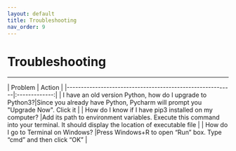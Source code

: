 ```yaml
---
layout: default
title: Troubleshooting
nav_order: 9
---
```


# Troubleshooting
<hr>
| Problem                                                   |      Action   |
|-----------------------------------------------------------|:-------------:|
| I have an old version Python, how do I upgrade to Python3?|Since you already have Python, Pycharm will prompt you "Upgrade Now". Click it |
| How do I know if I have pip3 installed on my computer?    |Add its path to environment variables. Execute this command into your terminal. It should display the location of executable file |
| How do I go to Terminal on Windows?                       |Press Windows+R to open “Run” box. Type “cmd” and then click “OK”      |

